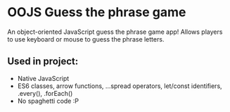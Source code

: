 # OOJS Guess the phrase game
An object-oriented JavaScript guess the phrase game app!
Allows players to use keyboard or mouse to guess the phrase letters.

## Used in project:
* Native JavaScript
* ES6 classes, arrow functions, ...spread operators, let/const identifiers, .every(), .forEach()
* No spaghetti code :P

